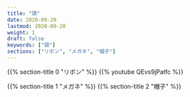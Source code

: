 ```yaml
---
title: "頭"
date: 2020-09-20
lastmod: 2020-09-20
weight: 1
draft: false
keywords: ["頭"]
sections: ["リボン", "メガネ", "帽子"]
---
```


{{% section-title 0 "リボン" %}}
{{% youtube QEvs9jPatfc %}}


{{% section-title 1 "メガネ" %}}
{{% section-title 2 "帽子" %}}